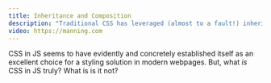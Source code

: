 ```yaml
---
title: Inheritance and Composition
description: "Traditional CSS has leveraged (almost to a fault!) inheritance with cascading styles. In this section, we'll show the CSS in JS way to instrument inheritance and customizable components."
video: https://manning.com
---
```


CSS in JS seems to have evidently and concretely established itself as an excellent choice for a styling solution in modern webpages. But, what _is_ CSS in JS truly? What is is it not?
